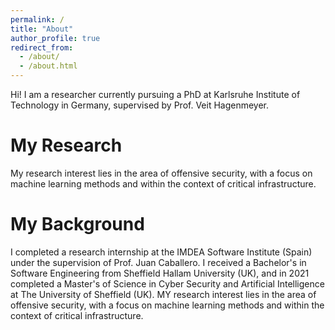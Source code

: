 ```yaml
---
permalink: /
title: "About"
author_profile: true
redirect_from: 
  - /about/
  - /about.html
---
```


Hi! I am a researcher currently pursuing a PhD at Karlsruhe Institute of Technology in Germany, supervised by Prof. Veit Hagenmeyer. 

My Research
======
My research interest lies in the area of offensive security, with a focus on machine learning methods and within the context of critical infrastructure.

My Background
======
I completed a research internship at the IMDEA Software Institute (Spain) under the supervision of Prof. Juan Caballero. I received a Bachelor's in Software Engineering from Sheffield Hallam University (UK), and in 2021 completed a Master's of Science in Cyber Security and Artificial Intelligence at The University of Sheffield (UK). MY research interest lies in the area of offensive security, with a focus on machine learning methods and within the context of critical infrastructure.
